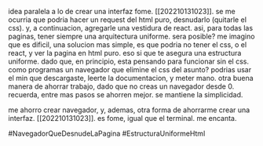 idea paralela a lo de crear una interfaz fome. [[202210131023]]. se me ocurria que podria hacer un request del html puro, desnudarlo (quitarle el css). y, a continuacion, agregarle una vestidura de react. asi, para todas las paginas, tener siempre una arquitectura uniforme. sera posible? me imagino que es dificil, una solucion mas simple, es que podria no tener el css, o el react, y ver la pagina en html puro. eso si que te asegura una estructura uniforme. dado que, en principio, esta pensando para funcionar sin el css. como programas un navegador que elimine el css del asunto? podrias usar el min que descargaste, leerte la documentacion, y meter mano. otra buena manera de ahorrar trabajo, dado que no creas un navegador desde 0. recuerda, entre mas pasos se ahorren mejor. se mantiene la simplicidad.

me ahorro crear navegador, y, ademas, otra forma de ahorrarme crear una interfaz. [[202210131023]]. es fome, igual que el terminal. me encanta.


#NavegadorQueDesnudeLaPagina
#EstructuraUniformeHtml

